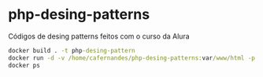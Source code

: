 # php-desing-patterns
Códigos de desing patterns feitos com o curso da Alura


```cmd
docker build . -t php-desing-pattern
docker run -d -v /home/cafernandes/php-desing-patterns:var/www/html -p 8080:80 php-desing-pattern
docker ps
```
